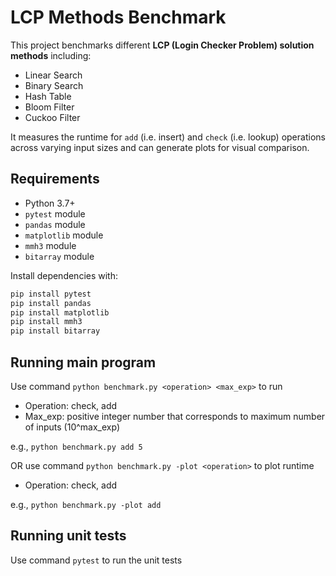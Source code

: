 # LCP Methods Benchmark

This project benchmarks different **LCP (Login Checker Problem) solution methods** including:

- Linear Search  
- Binary Search  
- Hash Table  
- Bloom Filter  
- Cuckoo Filter  

It measures the runtime for `add` (i.e. insert) and `check` (i.e. lookup) operations across varying input sizes and can generate plots for visual comparison.

## Requirements

- Python 3.7+  
- `pytest` module
- `pandas` module  
- `matplotlib` module
- `mmh3` module
- `bitarray` module

Install dependencies with:

```bash
pip install pytest
pip install pandas
pip install matplotlib
pip install mmh3
pip install bitarray
```

## Running main program

Use command `python benchmark.py <operation> <max_exp>` to run

- Operation: check, add
- Max_exp: positive integer number that corresponds to maximum number of inputs (10^max_exp)

e.g., `python benchmark.py add 5`

OR use command `python benchmark.py -plot <operation>` to plot runtime

- Operation: check, add

e.g., `python benchmark.py -plot add`

## Running unit tests

Use command `pytest` to run the unit tests

